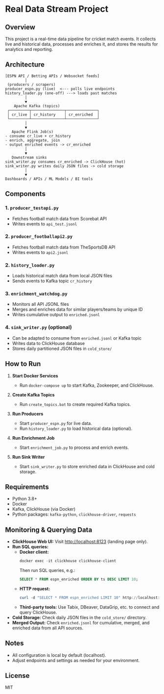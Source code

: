 # Real Data Stream Project

## Overview
This project is a real-time data pipeline for cricket match events. It collects live and historical data, processes and enriches it, and stores the results for analytics and reporting.

## Architecture
```
[ESPN API / Betting APIs / Websocket feeds]
         │
 (producers / scrapers)
producer_espn.py (live)  <--- polls live endpoints
history_loader.py (one-off) ---> loads past matches
         │
         ▼
    Apache Kafka (topics)
 ┌─────────┬───────────────┬──────────────┐
 │ cr_live │ cr_history    │ cr_enriched  │
 └─────────┴───────────────┴──────────────┘
         │
         ▼
   Apache Flink Job(s)
- consume cr_live + cr_history
- enrich, aggregate, join
- output enriched events -> cr_enriched
         │
         ▼
   Downstream sinks
sink_writer.py consumes cr_enriched -> ClickHouse (hot)
sink_writer.py writes daily JSON files -> cold storage
         │
         ▼
Dashboards / APIs / ML Models / BI tools
```

## Components

### 1. `producer_testapi.py`
- Fetches football match data from Scorebat API
- Writes events to `api_test.jsonl`

### 2. `producer_footballapi2.py`
- Fetches football match data from TheSportsDB API
- Writes events to `api2.jsonl`

### 2. `history_loader.py`
- Loads historical match data from local JSON files
- Sends events to Kafka topic `cr_history`

### 3. `enrichment_watchdog.py`
- Monitors all API JSONL files
- Merges and enriches data for similar players/teams by unique ID
- Writes cumulative output to `enriched.jsonl`

### 4. `sink_writer.py` (optional)
- Can be adapted to consume from `enriched.jsonl` or Kafka topic
- Writes data to ClickHouse database
- Stores daily partitioned JSON files in `cold_store/`


## How to Run

1. **Start Docker Services**
   - Run `docker-compose up` to start Kafka, Zookeeper, and ClickHouse.

2. **Create Kafka Topics**
   - Run `create_topics.bat` to create required Kafka topics.

3. **Run Producers**
   - Start `producer_espn.py` for live data.
   - Run `history_loader.py` to load historical data (optional).

4. **Run Enrichment Job**
   - Start `enrichment_job.py` to process and enrich events.

5. **Run Sink Writer**
   - Start `sink_writer.py` to store enriched data in ClickHouse and cold storage.

## Requirements
- Python 3.8+
- Docker
- Kafka, ClickHouse (via Docker)
- Python packages: `kafka-python`, `clickhouse-driver`, `requests`

## Monitoring & Querying Data
- **ClickHouse Web UI:** Visit [http://localhost:8123](http://localhost:8123) (landing page only).
- **Run SQL queries:**
   - **Docker client:**
      ```powershell
      docker exec -it clickhouse clickhouse-client
      ```
      Then run SQL queries, e.g.:
      ```sql
      SELECT * FROM espn_enriched ORDER BY ts DESC LIMIT 10;
      ```
   - **HTTP request:**
      ```powershell
      curl -d "SELECT * FROM espn_enriched LIMIT 10" http://localhost:8123/
      ```
   - **Third-party tools:** Use Tabix, DBeaver, DataGrip, etc. to connect and query ClickHouse.
- **Cold Storage:** Check daily JSON files in the `cold_store/` directory.
- **Merged Output:** Check `enriched.jsonl` for cumulative, merged, and enriched data from all API sources.

## Notes
- All configuration is local by default (localhost).
- Adjust endpoints and settings as needed for your environment.

## License
MIT

